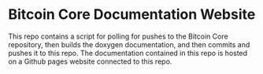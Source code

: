 # Bitcoin Core Documentation Website

This repo contains a script for polling for pushes to the Bitcoin Core repository, then builds the doxygen documentation, and then commits and pushes it to this repo. The documentation contained in this repo is hosted on a Github pages website connected to this repo.
